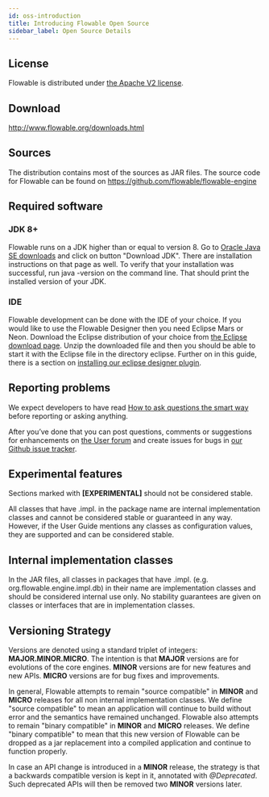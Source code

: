 ```yaml
---
id: oss-introduction
title: Introducing Flowable Open Source
sidebar_label: Open Source Details
---
```


## License

Flowable is distributed under [the Apache V2 license](http://www.apache.org/licenses/LICENSE-2.0.html).

## Download

[<http://www.flowable.org/downloads.html>](http://www.flowable.org/downloads.html)

## Sources

The distribution contains most of the sources as JAR files. The source code for Flowable can be found on
[<https://github.com/flowable/flowable-engine>](https://github.com/flowable/flowable-engine)

## Required software

### JDK 8+

Flowable runs on a JDK higher than or equal to version 8. Go to [Oracle Java SE downloads](http://www.oracle.com/technetwork/java/javase/downloads/index.html) and click on button "Download JDK". There are installation instructions on that page as well. To verify that your installation was successful, run java -version on the command line. That should print the installed version of your JDK.

### IDE

Flowable development can be done with the IDE of your choice. If you would like to use the Flowable Designer then you need Eclipse Mars or Neon.
Download the Eclipse distribution of your choice from [the Eclipse download page](http://www.eclipse.org/downloads/). Unzip the downloaded file and then you should be able to start it with the Eclipse file in the directory eclipse.
Further on in this guide, there is a section on [installing our eclipse designer plugin](#eclipseDesignerInstallation).

## Reporting problems

We expect developers to have read [How to ask questions the smart way](http://www.catb.org/~esr/faqs/smart-questions.html) before reporting or asking anything.

After you’ve done that you can post questions, comments or suggestions for enhancements on [the User forum](https://forum.flowable.org) and create issues for bugs in [our Github issue tracker](https://github.com/flowable/flowable-engine/issues).

## Experimental features

Sections marked with **\[EXPERIMENTAL\]** should not be considered stable.

All classes that have .impl. in the package name are internal implementation classes and cannot be considered stable or guaranteed in any way. However, if the User Guide mentions any classes as configuration values, they are supported and can be considered stable.

## Internal implementation classes

In the JAR files, all classes in packages that have .impl. (e.g. org.flowable.engine.impl.db) in their name are implementation classes and should be considered internal use only. No stability guarantees are given on classes or interfaces that are in implementation classes.

## Versioning Strategy

Versions are denoted using a standard triplet of integers: **MAJOR.MINOR.MICRO**. The intention is that **MAJOR** versions are for evolutions of the core engines. **MINOR** versions are for new features and new APIs. **MICRO** versions are for bug fixes and improvements.

In general, Flowable attempts to remain "source compatible" in **MINOR** and **MICRO** releases for all non internal implementation classes. We define "source compatible" to mean an application will continue to build without error and the semantics have remained unchanged. Flowable also attempts to remain "binary compatible" in **MINOR** and **MICRO** releases. We define "binary compatible" to mean that this new version of Flowable can be dropped as a jar replacement into a compiled application and continue to function properly.

In case an API change is introduced in a **MINOR** release, the strategy is that a backwards compatible version is kept in it, annotated with *@Deprecated*. Such deprecated APIs will then be removed two **MINOR** versions later.
